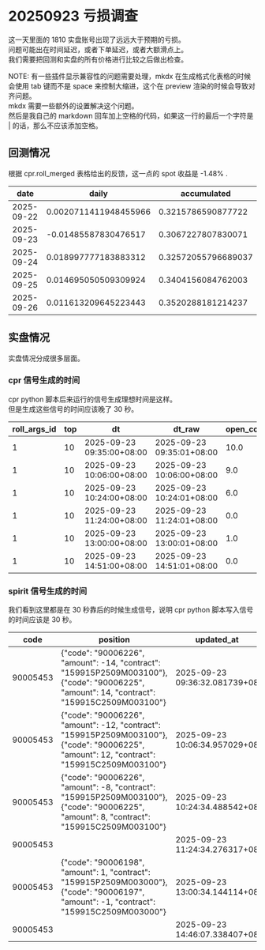 # 20250923 亏损调查  

这一天里面的 1810 实盘账号出现了远远大于预期的亏损。  
问题可能出在时间延迟，或者下单延迟，或者大额滑点上。  
我们需要把回测和实盘的所有价格进行比较之后做出检查。  

NOTE: 有一些插件显示兼容性的问题需要处理，mkdx 在生成格式化表格的时候会使用 tab 键而不是 space 来控制大缩进，这个在 preview 渲染的时候会导致对齐问题。  
mkdx 需要一些额外的设置解决这个问题。  
然后是我自己的 markdown 回车加上空格的代码，如果这一行的最后一个字符是 | 的话，那么不应该添加空格。

## 回测情况  
根据 cpr.roll_merged 表格给出的反馈，这一点的 spot 收益是 -1.48% .  

|    date    |         daily         |     accumulated     |
|------------|-----------------------|---------------------|
| 2025-09-22 | 0.0020711411948455966 | 0.3215786590877722  |
| 2025-09-23 | -0.01485587830476517  | 0.3067227807830071  |
| 2025-09-24 | 0.018997777183883312  | 0.32572055796689037 |
| 2025-09-25 | 0.014695050509309924  | 0.3404156084762003  |
| 2025-09-26 | 0.011613209645223443  | 0.3520288181214237  |




## 实盘情况  
实盘情况分成很多层面。  

### cpr 信号生成的时间  
cpr python 脚本后来运行的信号生成理想时间是这样。  
但是生成这些信号的时间应该晚了 30 秒。  

| roll_args_id | top |            dt             |          dt_raw           | open_count | position |
|--------------|-----|---------------------------|---------------------------|------------|----------|
|      1       | 10  | 2025-09-23 09:35:00+08:00 | 2025-09-23 09:35:01+08:00 |    10.0    |   1.0    |
|      1       | 10  | 2025-09-23 10:06:00+08:00 | 2025-09-23 10:06:00+08:00 |    9.0     |   0.9    |
|      1       | 10  | 2025-09-23 10:24:00+08:00 | 2025-09-23 10:24:01+08:00 |    6.0     |   0.6    |
|      1       | 10  | 2025-09-23 11:24:00+08:00 | 2025-09-23 11:24:01+08:00 |    0.0     |   0.0    |
|      1       | 10  | 2025-09-23 13:00:00+08:00 | 2025-09-23 13:00:01+08:00 |    1.0     |   -0.1   |
|      1       | 10  | 2025-09-23 14:51:00+08:00 | 2025-09-23 14:51:01+08:00 |    0.0     |   0.0    |



### spirit 信号生成的时间  
我们看到这里都是在 30 秒靠后的时候生成信号，说明 cpr python 脚本写入信号的时间应该是 30 秒。  


|   code   | position    | updated_at |
|----------|---------------------------------------------------------------------------------------------------------------------------------------------|-------------------------------|
| 90005453 | {"code": "90006226", "amount": -14, "contract": "159915P2509M003100"}, {"code": "90006225", "amount": 14, "contract": "159915C2509M003100"} | 2025-09-23 09:36:32.081739+08 |
| 90005453 | {"code": "90006226", "amount": -12, "contract": "159915P2509M003100"}, {"code": "90006225", "amount": 12, "contract": "159915C2509M003100"} | 2025-09-23 10:06:34.957029+08 |
| 90005453 |  {"code": "90006226", "amount": -8, "contract": "159915P2509M003100"}, {"code": "90006225", "amount": 8, "contract": "159915C2509M003100"}  | 2025-09-23 10:24:34.488542+08 |
| 90005453 | | 2025-09-23 11:24:34.276317+08 |
| 90005453 |  {"code": "90006198", "amount": 1, "contract": "159915P2509M003000"}, {"code": "90006197", "amount": -1, "contract": "159915C2509M003000"}  | 2025-09-23 13:00:34.144114+08 |
| 90005453 | | 2025-09-23 14:46:07.338407+08 |


